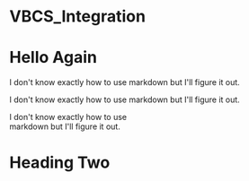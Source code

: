 # VBCS_Integration
<h1> Hello Again </h1>
<p> I don't know exactly how to use markdown but I'll figure it out.</p>
<p> I don't know exactly how to use markdown but I'll figure it out.</p>
<p> I don't know exactly how to use <br>
markdown but I'll figure it out.</p>

<h1> Heading Two </h1>
